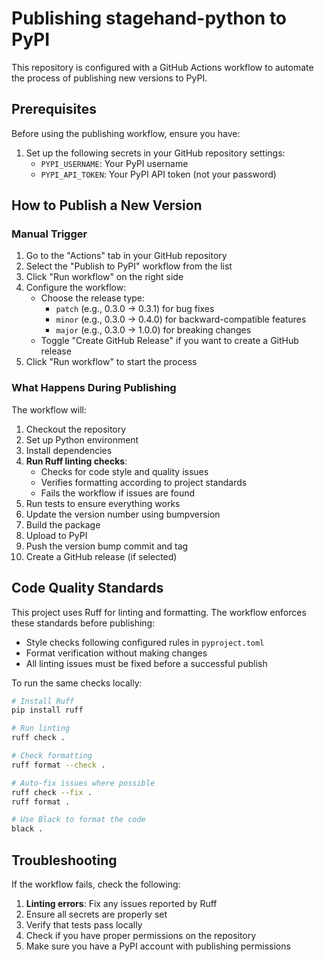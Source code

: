 # Publishing stagehand-python to PyPI

This repository is configured with a GitHub Actions workflow to automate the process of publishing new versions to PyPI.

## Prerequisites

Before using the publishing workflow, ensure you have:

1. Set up the following secrets in your GitHub repository settings:
   - `PYPI_USERNAME`: Your PyPI username
   - `PYPI_API_TOKEN`: Your PyPI API token (not your password)

## How to Publish a New Version

### Manual Trigger

1. Go to the "Actions" tab in your GitHub repository
2. Select the "Publish to PyPI" workflow from the list
3. Click "Run workflow" on the right side
4. Configure the workflow:
   - Choose the release type:
     - `patch` (e.g., 0.3.0 → 0.3.1) for bug fixes
     - `minor` (e.g., 0.3.0 → 0.4.0) for backward-compatible features
     - `major` (e.g., 0.3.0 → 1.0.0) for breaking changes
   - Toggle "Create GitHub Release" if you want to create a GitHub release
5. Click "Run workflow" to start the process

### What Happens During Publishing

The workflow will:

1. Checkout the repository
2. Set up Python environment
3. Install dependencies
4. **Run Ruff linting checks**:
   - Checks for code style and quality issues
   - Verifies formatting according to project standards
   - Fails the workflow if issues are found
5. Run tests to ensure everything works
6. Update the version number using bumpversion
7. Build the package
8. Upload to PyPI
9. Push the version bump commit and tag
10. Create a GitHub release (if selected)

## Code Quality Standards

This project uses Ruff for linting and formatting. The workflow enforces these standards before publishing:

- Style checks following configured rules in `pyproject.toml`
- Format verification without making changes
- All linting issues must be fixed before a successful publish

To run the same checks locally:
```bash
# Install Ruff
pip install ruff

# Run linting
ruff check .

# Check formatting
ruff format --check .

# Auto-fix issues where possible
ruff check --fix .
ruff format .

# Use Black to format the code
black .
```

## Troubleshooting

If the workflow fails, check the following:

1. **Linting errors**: Fix any issues reported by Ruff
2. Ensure all secrets are properly set
3. Verify that tests pass locally
4. Check if you have proper permissions on the repository
5. Make sure you have a PyPI account with publishing permissions 